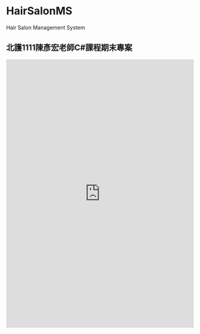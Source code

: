 # HairSalonMS
 Hair Salon Management System

## 北護1111陳彥宏老師C#課程期末專案

<iframe src="https://hackmd.io/@luckyOwO/HairSalonMS" style="top:0; left:0; bottom:0; right:0; width:100%; height:720px; border:none; margin:0; padding:0; overflow:hidden; z-index:999999;">
    Your browser doesn't support iframes
</iframe>